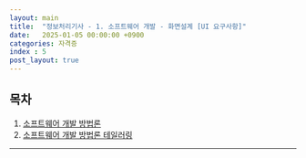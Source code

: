 ```yaml
---
layout: main  
title:  "정보처리기사 - 1. 소프트웨어 개발 - 화면설계 [UI 요구사항]"
date:   2025-01-05 00:00:00 +0900
categories: 자격증
index : 5
post_layout: true
---
```


## 목차

<div class="row">
    <div class="col-6 col-12-xsmall">
    <ol>
      <li><a href="#소프트웨어-개발-방법론">소프트웨어 개발 방법론</a></li>
      <li><a href="#소프트웨어-개발-방법론-테일러링">소프트웨어 개발 방법론 테일러링</a></li>
    </ol>
  </div>
</div>

<hr/>


